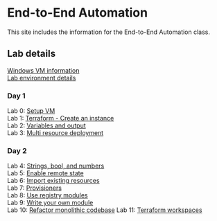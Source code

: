 # End-to-End Automation

This site includes the information for the End-to-End Automation class.



## Lab details 
[Windows VM information](VM_access.md)  
[Lab environment details](https://docs.google.com/spreadsheets/d/1qWbTS_0iieOvcZzA37Ent3WYAX2rHiSpJMGS6wbCtMk/edit?usp=sharing)

### Day 1   
Lab 0: [Setup VM](labs/setup.md)   
Lab 1: [Terraform - Create an instance](labs/tf-first-instance/index.md)    
Lab 2: [Variables and output](labs/tf-variables-and-output/index.md)   
Lab 3: [Multi resource deployment](labs/tf-more-variables/index.md)   

### Day 2
Lab 4: [Strings, bool, and numbers](labs/tf-even-more-variables/index.md)   
Lab 5: [Enable remote state](labs/tf-remote-state/index.md)   
Lab 6: [Import existing resources](labs/tf-import/index.md)   
Lab 7: [Provisioners](labs/tf-provisioner/index.md)   
Lab 8: [Use registry modules](labs/tf-module/index.md)   
Lab 9: [Write your own module](labs/tf-write-module/index.md)   
Lab 10: [Refactor monolithic codebase](labs/tf-refactor/index.md)
Lab 11: [Terraform workspaces](labs/tf-workspace/index.md)
